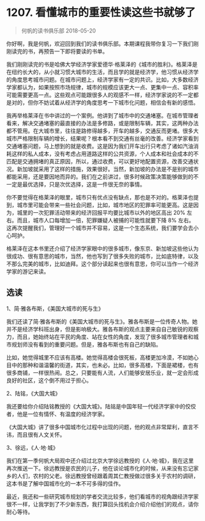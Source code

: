 # 1207. 看懂城市的重要性读这些书就够了
> 何帆的读书俱乐部
2018-05-20

你好啊，我是何帆，欢迎回到我们的读书俱乐部。本期课程我带你复习一下我们刚刚读完的书，再预告一下即将要读的书单。

我们刚刚读完的书是哈佛大学经济学家爱德华·格莱泽的《城市的胜利》。格莱泽是在纽约长大的，从小就习惯大城市的生活，而且学的就是经济学，他习惯从经济学的角度思考城市问题。在城市问题上，经济学家有一定的共识。比如，大多数经济学家都认为，如果按照市场规律，城市的规模应该更大一点、更集中一点、容积率可能需要更高一点。这些观点可能跟很多人的观感不一样，经济学家说的不一定都是对的，但你不妨试着从经济学的角度思考一下城市化问题，相信会有新的感悟。

我再举格莱泽在书中讲过的一个案例。他讲到了城市中的交通堵塞。在城市管理者看来，解决交通堵塞的最直接的办法是多修路，或是限制车辆，其实，这两种办法都不管用。在大城市里，往往是路修得越多，开车的越多，交通反而更堵。很多大城市严格限制车辆的增长，结果呢？根本看不到交通有丝毫的改善。经济学家看到交通堵塞问题，马上想到的就是收费。这是因为我们开车出行只考虑了诸如汽油消耗这样的私人成本，没有考虑占用道路这样的公共资源，个人成本和社会成本的不匹配是交通拥堵的真正原因，所以，通过收费，可以更好地配置资源，改善交通状况。新加坡就采用了这样的措施，效果很好。当然，新加坡的办法是不是别的城市都能采用，还是要因地而异的。我们在之前讲过，很多时候政策决策能够做到的不一定是最优选择，只是次优选择，这是一件很无奈的事情。

你不要觉得在格莱泽的眼里，城市只有优点没有缺点，那也是不对的。格莱泽也提到，城市里可能会带来一些社会问题，比如，城市地区的犯罪率可能更高。这是因为，城里的一次犯罪活动带来的经济回报平均要比城市以外的地区高出 20% 左右。而且，城市人口每增加一倍，犯罪嫌疑人被捕的可能性就要下降 8% 左右。这再次提醒我们，管理好一个城市并不容易，这是一个生态系统，我们要学会去小心呵护。

格莱泽在这本书里还介绍了经济学家眼中的很多城市，像东京、新加坡这些他认为很成功、很有意思的城市，当然，他也写到了很多失败的城市，比如底特律，以及不那么完美的城市，比如迪拜。这个部分读起来也很有意思，你可以当作一个经济学家的游记来读。

## 选读

1、简·雅各布斯，《美国大城市的死与生》

我们还读了简·雅各布斯的《美国大城市的死与生》。雅各布斯是一位传奇人物。她并不是经济学科班出身，但是影响极大。雅各布斯的观点主要来自自己敏锐的观察力，而且，她始终站在平民的角度、站在女性的角度，发现了很多城市管理者和城市规划师没有看到的重要问题。但是，雅各布斯也有自己的缺陷。

比如，她觉得城里不应该有高楼。她觉得高楼会很死板，高楼更加冷漠，不如她心目中的那种和谐温馨的街道，其实，也未必。比如，很多高楼，下面是裙楼，也有很多商铺，一样很热闹。总之，只要能有人流，人们能够安居乐业，就一定会形成良好的社区，这个倒不用过于担心。

2、陆铭，《大国大城》

我还要给你介绍陆铭教授的《大国大城》。陆铭是中国年轻一代经济学家中的佼佼者，他是一位有情怀、有温度的经济学家。

《大国大城》讲了很多中国城市化过程中出现的问题，他的观点非常犀利，直言不讳，而且很有人文关怀。

3、徐远，《人·地·城》

我们在第一季何帆大局观中还介绍过北京大学徐远教授的《人·地·城》，我在这里再次推送一下。徐远教授是农民的儿子，他在谈论城市化的时候，从来没有忘记家乡的人们，农村的父老。徐远教授曾经跟着周其仁教授做过很多关于农村的调研，这本书是了解中国城市化的一本不可多得的佳作。

最近，我还和一些研究城市规划的学者交流比较多，他们看城市的视角跟经济学家很不一样，让我学到了不少新东西，我打算回头找机会介绍介绍他们的观点，请你耐心等待。

